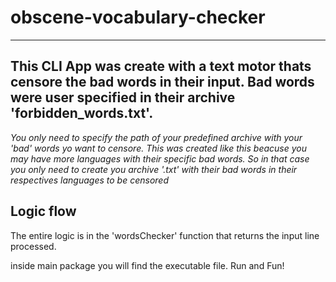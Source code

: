 # obscene-vocabulary-checker
---

This CLI App was create with a text motor thats censore the bad words in their input. Bad words were user specified in their archive 'forbidden_words.txt'. 
---

*You only need to specify the path of your predefined archive with your 'bad' words yo want to censore. This was created like this beacuse you may have more 
languages with their specific bad words. So in that case you only need to create you archive '.txt' with their bad words in their respectives languages to be censored*

**Logic flow**
---
The entire logic is in the 'wordsChecker' function that returns the input line processed. 

inside main package you will find the executable file. Run and Fun! 

